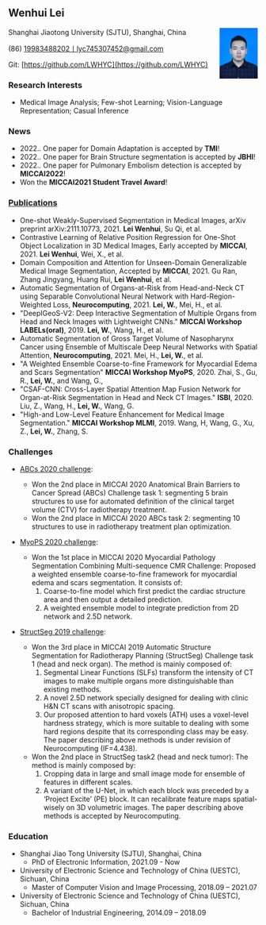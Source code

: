 ## Wenhui Lei
<div  align="center"> 
<img src="./IMG/Photo.jfif" style="zoom:10%" align="right">
</div>
Shanghai Jiaotong University (SJTU), Shanghai, China

(86) 19983488202丨lyc745307452@gmail.com

Git: [https://github.com/LWHYC](https://github.com/LWHYC)

### Research Interests
-	Medical Image Analysis; Few-shot Learning; Vision-Language Representation; Casual Inference
### News
-   2022.. One paper for Domain Adaptation is accepted by **TMI**!
-   2022.. One paper for Brain Structure segmentation is accepted by **JBHI**!
-   2022.. One paper for Pulmonary Embolism detection is accepted by **MICCAI2022**!
-   Won the **MICCAI2021 Student Travel Award**!
### [Publications](https://scholar.google.com/citations?user=kvD7060AAAAJ&hl=zh-CN)
-   One-shot Weakly-Supervised Segmentation in Medical Images, arXiv preprint arXiv:2111.10773, 2021. **Lei Wenhui**, Su Qi, et al.
-	Contrastive Learning of Relative Position Regression for One-Shot Object Localization in 3D Medical Images, Early accepted by **MICCAI**, 2021. **Lei Wenhui**, Wei, X., et al.
-   Domain Composition and Attention for Unseen-Domain Generalizable Medical Image Segmentation, Accepted by **MICCAI**, 2021. Gu Ran, Zhang Jingyang, Huang Rui, **Lei Wenhui**, et al.
-	Automatic Segmentation of Organs-at-Risk from Head-and-Neck CT using Separable Convolutional Neural Network with Hard-Region-Weighted Loss, **Neurocomputing**, 2021. **Lei, W.**, Mei, H., et al.
-	"DeepIGeoS-V2: Deep Interactive Segmentation of Multiple Organs from Head and Neck Images with Lightweight CNNs."  **MICCAI Workshop LABELs(oral)**, 2019. **Lei, W.**, Wang, H., et al.
-   Automatic Segmentation of Gross Target Volume of Nasopharynx Cancer using Ensemble of Multiscale Deep Neural Networks with Spatial Attention, **Neurocomputing**, 2021. Mei, H., **Lei, W.**, et al.
-	"A Weighted Ensemble Coarse-to-fine Framework for Myocardial Edema and Scars Segmentation" **MICCAI Workshop MyoPS**, 2020. Zhai, S., Gu, R., **Lei, W.**, and Wang, G.,
-	"CSAF-CNN: Cross-Layer Spatial Attention Map Fusion Network for Organ-at-Risk Segmentation in Head and Neck CT Images." **ISBI**,  2020. Liu, Z., Wang, H., **Lei, W.**, Wang, G.
-	"High-and Low-Level Feature Enhancement for Medical Image Segmentation." **MICCAI Workshop MLMI**, 2019. Wang, H, Wang, G., Xu, Z., **Lei, W.**, Zhang, S.

### Challenges
- [ABCs 2020 challenge](https://abcs.mgh.harvard.edu/):
    - Won the 2nd place in MICCAI 2020 Anatomical Brain Barriers to Cancer Spread (ABCs) Challenge task 1: segmenting 5 brain structures to use for automated definition of the clinical target volume (CTV) for radiotherapy treatment.
    - Won the 2nd place in MICCAI 2020 ABCs task 2: segmenting 10 structures to use in radiotherapy treatment plan optimization.

- [MyoPS 2020 challenge](http://www.sdspeople.fudan.edu.cn/zhuangxiahai/0/MyoPS20/):
    - Won the 1st place in MICCAI 2020 Myocardial Pathology Segmentation Combining Multi-sequence CMR Challenge: Proposed a weighted ensemble coarse-to-fine framework for myocardial edema and scars segmentation. It consists of:
        1. Coarse-to-fine model which first predict the cardiac structure area and then output a detailed prediction.
        2. A weighted ensemble model to integrate prediction from 2D network and 2.5D network.

- [StructSeg 2019 challenge](http://www.structseg-challenge.org/#/): 
    - Won the 3rd place in MICCAI 2019 Automatic Structure Segmentation for Radiotherapy Planning (StructSeg) Challenge task 1 (head and neck organ). The method is mainly composed of:
      1. Segmental Linear Functions (SLFs) transform the intensity of CT images to make multiple organs more distinguishable than existing methods. 
      2. A novel 2.5D network specially designed for dealing with clinic H&N CT scans with anisotropic spacing. 
      3. Our proposed attention to hard voxels (ATH) uses a voxel-level hardness strategy, which is more suitable to dealing with some hard regions despite that its corresponding class may be easy. 
      The paper describing above methods is under revision of Neurocomputing (IF=4.438).
    - Won the 2nd place in StructSeg task2 (head and neck tumor): The method is mainly composed by: 
      1. Cropping data in large and small image mode for ensemble of features in different scales. 
      2. A variant of the U-Net, in which each block was preceded by a ‘Project Excite’ (PE) block. It can recalibrate feature maps spatial-wisely on 3D volumetric images. 
      The paper describing above methods is accepted by Neurocomputing.



### Education
- Shanghai Jiao Tong University (SJTU), Shanghai, China
    - PhD of Electronic Information, 2021.09 - Now
- University of Electronic Science and Technology of China (UESTC), Sichuan, China
    - Master of Computer Vision and Image Processing, 2018.09 – 2021.07
- University of Electronic Science and Technology of China (UESTC), Sichuan, China
    - Bachelor of Industrial Engineering, 2014.09 – 2018.09


